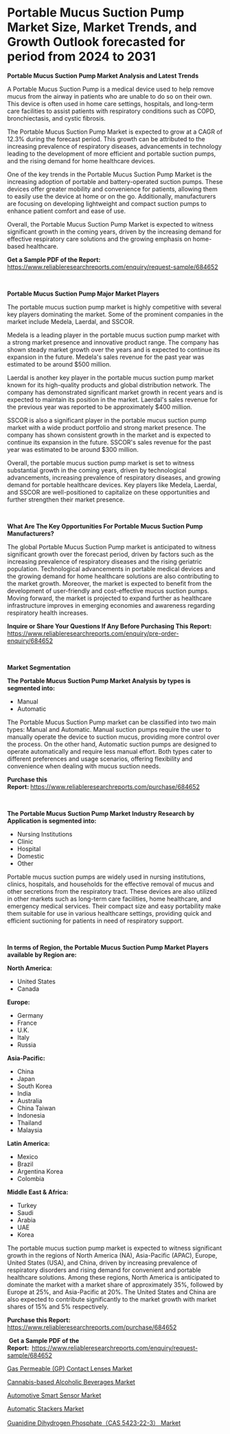 <p><h1>Portable Mucus Suction Pump Market Size, Market Trends, and Growth Outlook forecasted for period from 2024 to 2031</h1></p><p><strong>Portable Mucus Suction Pump Market Analysis and Latest Trends</strong></p>
<p><p>A Portable Mucus Suction Pump is a medical device used to help remove mucus from the airway in patients who are unable to do so on their own. This device is often used in home care settings, hospitals, and long-term care facilities to assist patients with respiratory conditions such as COPD, bronchiectasis, and cystic fibrosis.</p><p>The Portable Mucus Suction Pump Market is expected to grow at a CAGR of 12.3% during the forecast period. This growth can be attributed to the increasing prevalence of respiratory diseases, advancements in technology leading to the development of more efficient and portable suction pumps, and the rising demand for home healthcare devices.</p><p>One of the key trends in the Portable Mucus Suction Pump Market is the increasing adoption of portable and battery-operated suction pumps. These devices offer greater mobility and convenience for patients, allowing them to easily use the device at home or on the go. Additionally, manufacturers are focusing on developing lightweight and compact suction pumps to enhance patient comfort and ease of use.</p><p>Overall, the Portable Mucus Suction Pump Market is expected to witness significant growth in the coming years, driven by the increasing demand for effective respiratory care solutions and the growing emphasis on home-based healthcare.</p></p>
<p><strong>Get a Sample PDF of the Report:&nbsp;</strong> <a href="https://www.reliableresearchreports.com/enquiry/request-sample/684652">https://www.reliableresearchreports.com/enquiry/request-sample/684652</a></p>
<p>&nbsp;</p>
<p><strong>Portable Mucus Suction Pump Major Market Players</strong></p>
<p><p>The portable mucus suction pump market is highly competitive with several key players dominating the market. Some of the prominent companies in the market include Medela, Laerdal, and SSCOR. </p><p>Medela is a leading player in the portable mucus suction pump market with a strong market presence and innovative product range. The company has shown steady market growth over the years and is expected to continue its expansion in the future. Medela's sales revenue for the past year was estimated to be around $500 million.</p><p>Laerdal is another key player in the portable mucus suction pump market known for its high-quality products and global distribution network. The company has demonstrated significant market growth in recent years and is expected to maintain its position in the market. Laerdal's sales revenue for the previous year was reported to be approximately $400 million.</p><p>SSCOR is also a significant player in the portable mucus suction pump market with a wide product portfolio and strong market presence. The company has shown consistent growth in the market and is expected to continue its expansion in the future. SSCOR's sales revenue for the past year was estimated to be around $300 million.</p><p>Overall, the portable mucus suction pump market is set to witness substantial growth in the coming years, driven by technological advancements, increasing prevalence of respiratory diseases, and growing demand for portable healthcare devices. Key players like Medela, Laerdal, and SSCOR are well-positioned to capitalize on these opportunities and further strengthen their market presence.</p></p>
<p>&nbsp;</p>
<p><strong>What Are The Key Opportunities For Portable Mucus Suction Pump Manufacturers?</strong></p>
<p><p>The global Portable Mucus Suction Pump market is anticipated to witness significant growth over the forecast period, driven by factors such as the increasing prevalence of respiratory diseases and the rising geriatric population. Technological advancements in portable medical devices and the growing demand for home healthcare solutions are also contributing to the market growth. Moreover, the market is expected to benefit from the development of user-friendly and cost-effective mucus suction pumps. Moving forward, the market is projected to expand further as healthcare infrastructure improves in emerging economies and awareness regarding respiratory health increases.</p></p>
<p><strong>Inquire or Share Your Questions If Any Before Purchasing This Report:</strong> <a href="https://www.reliableresearchreports.com/enquiry/pre-order-enquiry/684652">https://www.reliableresearchreports.com/enquiry/pre-order-enquiry/684652</a></p>
<p>&nbsp;</p>
<p><strong>Market Segmentation</strong></p>
<p><strong>The Portable Mucus Suction Pump Market Analysis by types is segmented into:</strong></p>
<p><ul><li>Manual</li><li>Automatic</li></ul></p>
<p><p>The Portable Mucus Suction Pump market can be classified into two main types: Manual and Automatic. Manual suction pumps require the user to manually operate the device to suction mucus, providing more control over the process. On the other hand, Automatic suction pumps are designed to operate automatically and require less manual effort. Both types cater to different preferences and usage scenarios, offering flexibility and convenience when dealing with mucus suction needs.</p></p>
<p><strong>Purchase this Report:&nbsp;</strong><a href="https://www.reliableresearchreports.com/purchase/684652">https://www.reliableresearchreports.com/purchase/684652</a></p>
<p>&nbsp;</p>
<p><strong>The Portable Mucus Suction Pump Market Industry Research by Application is segmented into:</strong></p>
<p><ul><li>Nursing Institutions</li><li>Clinic</li><li>Hospital</li><li>Domestic</li><li>Other</li></ul></p>
<p><p>Portable mucus suction pumps are widely used in nursing institutions, clinics, hospitals, and households for the effective removal of mucus and other secretions from the respiratory tract. These devices are also utilized in other markets such as long-term care facilities, home healthcare, and emergency medical services. Their compact size and easy portability make them suitable for use in various healthcare settings, providing quick and efficient suctioning for patients in need of respiratory support.</p></p>
<p>&nbsp;</p>
<p><strong>In terms of Region, the Portable Mucus Suction Pump Market Players available by Region are:</strong></p>
<p>
    <p> <strong> North America: </strong>
        <ul>
            <li>United States</li>
            <li>Canada</li>
        </ul>
        </p> 
    <p> <strong> Europe: </strong>
        <ul>
            <li>Germany</li>
            <li>France</li>
            <li>U.K.</li>
            <li>Italy</li>
            <li>Russia</li>
        </ul>
        </p> 
    <p> <strong> Asia-Pacific: </strong>
        <ul>
            <li>China</li>
            <li>Japan</li>
            <li>South Korea</li>
            <li>India</li>
            <li>Australia</li>
            <li>China Taiwan</li>
            <li>Indonesia</li>
            <li>Thailand</li>
            <li>Malaysia</li>
        </ul>
        </p> 
    <p> <strong> Latin America: </strong>
        <ul>
            <li>Mexico</li>
            <li>Brazil</li>
            <li>Argentina Korea</li>
            <li>Colombia</li>
        </ul>
        </p> 
    <p> <strong> Middle East & Africa: </strong>
        <ul>
            <li>Turkey</li>
            <li>Saudi</li>
            <li>Arabia</li>
            <li>UAE</li>
            <li>Korea</li>
        </ul>
    </p>
    </p>
<p><p>The portable mucus suction pump market is expected to witness significant growth in the regions of North America (NA), Asia-Pacific (APAC), Europe, United States (USA), and China, driven by increasing prevalence of respiratory disorders and rising demand for convenient and portable healthcare solutions. Among these regions, North America is anticipated to dominate the market with a market share of approximately 35%, followed by Europe at 25%, and Asia-Pacific at 20%. The United States and China are also expected to contribute significantly to the market growth with market shares of 15% and 5% respectively.</p></p>
<p><strong>Purchase this Report: </strong><a href="https://www.reliableresearchreports.com/purchase/684652">https://www.reliableresearchreports.com/purchase/684652</a></p>
<p>&nbsp;<strong>Get a Sample PDF of the Report:&nbsp;&nbsp;</strong><a href="https://www.reliableresearchreports.com/enquiry/request-sample/684652">https://www.reliableresearchreports.com/enquiry/request-sample/684652</a></p>
<p><strong></strong></p>
<p><p><a href="https://view.publitas.com/reportprime-1/gas-permeable-gp-contact-lenses-market-research-report-provides-thorough-industry-overview-which-offers-an-in-depth-analysis-of-product-trends-and-new-market-divisions/">Gas Permeable (GP) Contact Lenses Market</a></p><p><a href="https://sudsy-motorcycle-bbc.notion.site/Cannabis-based-Alcoholic-Beverages-Market-Size-Global-Industry-Overview-Market-Segmentation-and-Fo-bace3cde969b497faa4beea8be5149d9">Cannabis-based Alcoholic Beverages Market</a></p><p><a href="https://view.publitas.com/reportprime-1/automotive-smart-sensor-market-size-and-growth-market-segmentation-regional-and-country-breakdowns-and-market-trends-for-period-from-2024-2031/">Automotive Smart Sensor Market</a></p><p><a href="https://military-diascia-e68.notion.site/Automatic-Stackers-Market-with-the-goal-of-estimating-the-market-size-and-future-growth-potential-of-4054dcb2722941fc90e76f788eb929af">Automatic Stackers Market</a></p><p><a href="https://meowing-canidae-761.notion.site/Guanidine-Dihydrogen-Phosphate-CAS-5423-22-3-Market-Challenges-Opportunities-and-Growth-Drivers--b86b8270a23a4e62b1cb3a7a504adf7f">Guanidine Dihydrogen Phosphate（CAS 5423-22-3） Market</a></p></p>